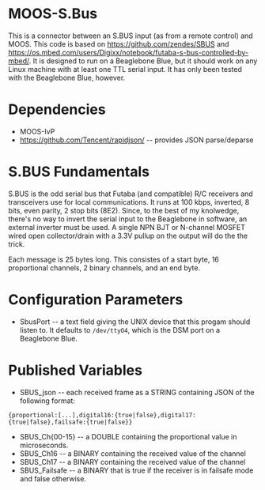 # MOOS-S.Bus
This is a connector between an S.BUS input (as from a remote control) and MOOS. This code is based on https://github.com/zendes/SBUS and https://os.mbed.com/users/Digixx/notebook/futaba-s-bus-controlled-by-mbed/. It is designed to run on a Beaglebone Blue, but it should work on any Linux machine with at least one TTL serial input. It has only been tested with the Beaglebone Blue, however. 

# Dependencies
* MOOS-IvP
* https://github.com/Tencent/rapidjson/ -- provides JSON parse/deparse

# S.BUS Fundamentals
S.BUS is the odd serial bus that Futaba (and compatible) R/C receivers and transceivers use for local communications. It runs at 100 kbps, inverted, 8 bits, even parity, 2 stop bits (8E2). Since, to the best of my knolwedge, there's no way to invert the serial input to the Beaglebone in software, an external inverter must be used. A single NPN BJT or N-channel MOSFET wired open collector/drain with a 3.3V pullup on the output will do the the trick.

Each message is 25 bytes long. This consistes of a start byte, 16 proportional channels, 2 binary channels, and an end byte. 

# Configuration Parameters
* SbusPort -- a text field giving the UNIX device that this progam should listen to. It defaults to ```/dev/ttyO4```, which is the DSM port on a Beaglebone Blue. 

# Published Variables
* SBUS_json -- each received frame as a STRING containing JSON of the following format:
```
{proportional:[...],digital16:{true|false},digital17:{true|false},failsafe:{true|false}}
```
* SBUS_Ch{00-15} -- a DOUBLE containing the proportional value in microseconds. 
* SBUS_Ch16 -- a BINARY containing the received value of the channel
* SBUS_Ch17 -- a BINARY containing the received value of the channel
* SBUS_Failsafe -- a BINARY that is true if the receiver is in failsafe mode and false otherwise. 
